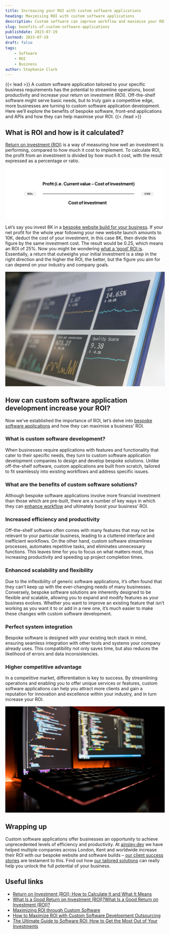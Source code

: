 ```yaml
---
title: Increasing your ROI with custom software applications
heading: Maximising ROI with custom software applications
description: Custom software can improve workflow and maximise your ROI. Let's find out more about how your business can benefit from bespoke software applications.
slug: benefits-of-custom-software-applications
publishdate: 2023-07-19
lastmod: 2023-07-19
draft: false
tags:
    - Software
    - ROI
    - Business
author: Stephanie Clark
---
```


{{< lead >}}
A custom software application tailored to your specific business requirements has the potential to streamline
operations, boost productivity and increase your return on investment (ROI). Off-the-shelf software might serve basic
needs, but to truly gain a competitive edge, more businesses are turning to custom software application development.
Here we’ll explore the benefits of bespoke software, front-end applications and APIs and how they can help maximise your
ROI.
{{< /lead >}}

## What is ROI and how is it calculated?

[Return on investment (ROI)](https://www.investopedia.com/terms/r/returnoninvestment.asp) is a way of measuring how well
an investment is performing, compared to how much it cost to implement. To calculate ROI, the profit from an investment
is divided by how much it cost, with the result expressed as a percentage or ratio.

![ROI Calculations](images/roi.jpg)

Let’s say you invest 8K in
a [bespoke website build for your business](https://ainsley.dev/insights/prebuilt-vs-custom/). If your net profit for
the whole year following your new website launch amounts to 10K, deduct the cost of your investment, in this case 8K,
then divide this figure by the same investment cost. The result would be 0.25, which means an ROI of 25%. Now you might
be wondering [what a ‘good’ ROI is](https://rockcontent.com/blog/what-is-a-good-roi/). Essentially, a return that
outweighs your initial investment is a step in the right direction and the higher the ROI, the better, but the figure
you aim for can depend on your industry and company goals.

![Computer Screen](images/screen.jpg)

## How can custom software application development increase your ROI?

Now we’ve established the importance of ROI, let’s delve
into [bespoke software applications](https://www.businessnewsdaily.com/5175-custom-software-development.html) and how
they can maximise a business’ ROI.

### What is custom software development?

When businesses require applications with features and functionality that cater to their specific needs, they turn to
custom software application development companies to design and develop bespoke solutions. Unlike off-the-shelf
software, custom applications are built from scratch, tailored to fit seamlessly into existing workflows and address
specific issues.

### What are the benefits of custom software solutions?

Although bespoke software applications involve more financial investment than those which are pre-built, there are a
number of key ways in which they can [enhance workflow](https://stackify.com/7-benefits-of-custom-software-development/)
and ultimately boost your business’ ROI.

### Increased efficiency and productivity

Off-the-shelf software often comes with many features that may not be relevant to your particular business, leading to a
cluttered interface and inefficient workflows. On the other hand, custom software streamlines processes, automates
repetitive tasks, and eliminates unnecessary functions. This leaves time for you to focus on what matters most, thus
increasing productivity and speeding up project completion times.

### Enhanced scalability and flexibility

Due to the inflexibility of generic software applications, it’s often found that they can’t keep up with the
ever-changing needs of many businesses. Conversely, bespoke software solutions are inherently designed to be flexible
and scalable, allowing you to expand and modify features as your business evolves. Whether you want to improve an
existing feature that isn’t working as you want it to or add in a new one, it’s much easier to make these changes with
custom software development.

### Perfect system integration

Bespoke software is designed with your existing tech stack in mind, ensuring seamless integration with other tools and
systems your company already uses. This compatibility not only saves time, but also reduces the likelihood of errors and
data inconsistencies.

### Higher competitive advantage

In a competitive market, differentiation is key to success. By streamlining operations and enabling you to offer unique
services or features, custom software applications can help you attract more clients and gain a reputation for
innovation and excellence within your industry, and in turn increase your ROI.

![Software Coding](images/code.jpg)

## Wrapping up

Custom software applications offer businesses an opportunity to achieve unprecedented levels of efficiency and
productivity. At [ainsley.dev](https://ainsley.dev) we have helped multiple companies across London, Kent and worldwide
increase their ROI with our bespoke website and software
builds – [our client success stories](https://ainsley.dev/portfolio/) are testament to this. Find out
how [our tailored solutions](https://ainsley.dev/services/) can really help you unlock the
full potential of your business.

## Useful links

* [Return on Investment (ROI): How to Calculate It and What It Means](https://www.investopedia.com/terms/r/returnoninvestment.asp)
* [What Is a Good Return on Investment (ROI)?What Is a Good Return on Investment (ROI)?](https://www.indeed.com/career-advice/career-development/what-is-a-good-roi)
* [Maximizing ROI through Custom Software](https://www.europeanbusinessreview.com/maximizing-roi-through-custom-software/)
* [How to Maximize ROI with Custom Software Development Outsourcing](https://gisuser.com/2023/04/how-to-maximize-roi-with-custom-software-development-outsourcing/)
* [The Ultimate Guide to Software ROI: How to Get the Most Out of Your Investments](https://scribehow.com/library/software-roi)
